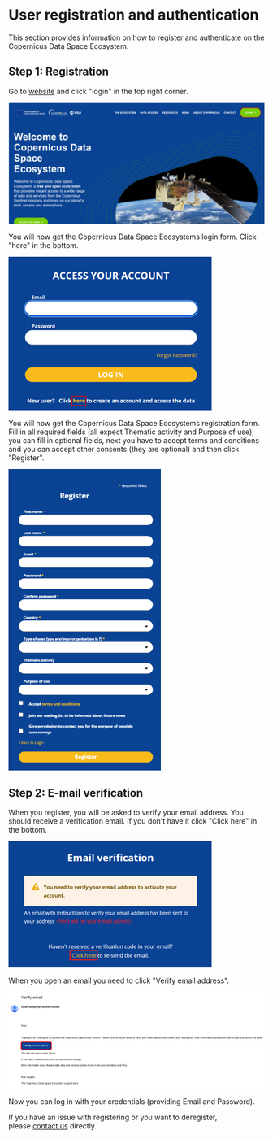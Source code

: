 # User registration and authentication

This section provides information on how to register and authenticate on the Copernicus Data Space Ecosystem.

## Step 1: Registration

Go to [website](https://dataspace.copernicus.eu/) and click "login" in the top right corner.

<!-- ![Welcome](./_images/Welcome.png) -->
<img src="./_images/Welcome.png" width="700">

You will now get the Copernicus Data Space Ecosystems login form. Click "here" in the bottom.

<!-- ![Login](./_images/AccessPage.png) -->
<img src="./_images/AccessPage.png" width="400">

You will now get the Copernicus Data Space Ecosystems registration form. Fill in all required fields (all expect Thematic activity and Purpose of use), you can fill in optional fields, next you have to accept terms and conditions and you can accept other consents (they are optional) and then click "Register".

<!-- ![Register](./_images/Register.png) -->
<img src="./_images/Register.png" width="300">

## Step 2: E-mail verification

When you register, you will be asked to verify your email address. You should receive a verification email. If you don't have it click "Click here" in the bottom.

<!-- ![Verify](./_images/Verify.png) -->
<img src="./_images/Verify.png" width="400">

When you open an email you need to click "Verify email address".

![Email](./_images/VerifyEmail.png)

Now you can log in with your credentials (providing Email and Password).

If you have an issue with registering or you want to deregister, please [contact us](mailto://help-cdse-login@cloudferro.com?Subject=Subject%20Text&Body=Your%20comments) directly.